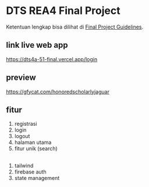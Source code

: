 # DTS REA4 Final Project

Ketentuan lengkap bisa dilihat di [Final Project Guidelines](https://docs.google.com/document/d/122KyWNQ4xxU4aFwWbM4vIfH7LM4AH2CZEZa3YsEHjCk). 

## link live web app

https://dts4a-51-final.vercel.app/login

## preview

https://gfycat.com/honoredscholarlyjaguar

## fitur
 1. registrasi
 2. login
 3. logout
 4. halaman utama
 5. fitur unik (search)

##

1. tailwind
2. firebase auth
3. state management

